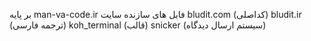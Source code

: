 بر پایه man-va-code.ir فایل های سازنده سایت
bludit.com (کداصلی)
bludit.ir (ترجمه فارسی)
koh_terminal (قالب)
snicker (سیستم ارسال دیدگاه)
